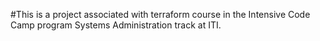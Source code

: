 #This is a project associated with terraform course in the Intensive Code Camp program Systems Administration track at ITI.
